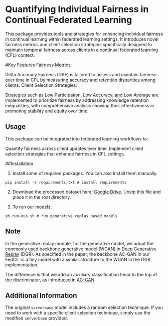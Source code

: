 # Quantifying Individual Fairness in Continual Federated Learning

This package provides tools and strategies for enhancing individual fairness in continual learning within federated learning settings. It introduces novel fairness metrics and client selection strategies specifically designed to maintain temporal fairness across clients in a continual federated learning (CFL) context.

#Key Features
Fairness Metrics:

Delta Accuracy Fairness (DAF) is tailored to assess and maintain fairness over time in CFL by measuring accuracy and retention disparities among clients.
Client Selection Strategies:

Strategies such as Low Participation, Low Accuracy, and Low Average are implemented to prioritize fairness by addressing knowledge retention inequalities, with comprehensive analysis showing their effectiveness in promoting stability and equity over time.

## Usage

This package can be integrated into federated learning workflows to:

Quantify fairness across client updates over time.
Implement client selection strategies that enhance fairness in CFL settings.

##Installation

1. Install some of required packages. You can also install them manually.

```
pip install -r requirements.txt # install requirements
```

2. Download the processed dataset here: [Google Drive](https://drive.google.com/file/d/1F7li0NbFWbdaMsqpGUGevEYbT8TAsAx3/view?usp=share_link).
   Unzip this file and place it in the root directory.

3. To run our models:

```
sh run-ous.sh # run generative replay based models
```


## Note

In the generative replay module, for the generative model, we adopt the commonly used backbone generative model (WGAN) in [Deep Generative Replay](https://github.com/kuc2477/pytorch-deep-generative-replay) (DGR). As specified in the paper, the backbone AC-GAN in our FedCIL is a tiny model with a similar structure to the WGAN in the DGR implementation.

The difference is that we add an auxiliary classification head to the top of the discriminator, as introduced in [AC-GAN](https://arxiv.org/pdf/1610.09585.pdf).

## Additional Information

The original `serverbase` model includes a random selection technique. If you need to work with a specific client selection technique, simply use the modified `serverbase` provided.
